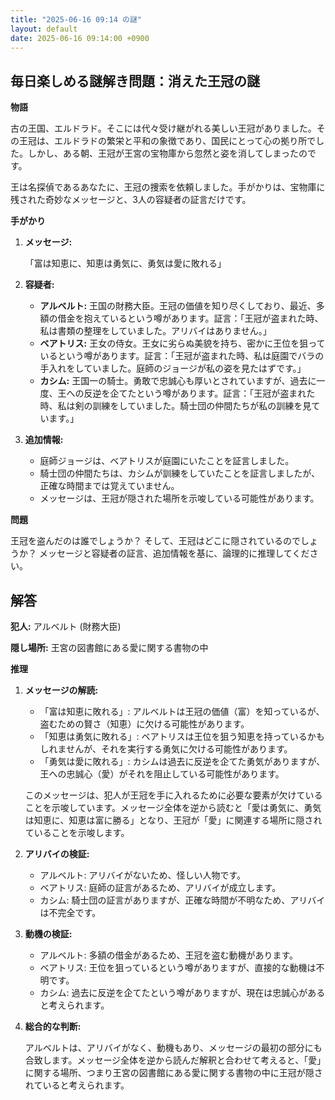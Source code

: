 ```yaml
---
title: "2025-06-16 09:14 の謎"
layout: default
date: 2025-06-16 09:14:00 +0900
---
```

## 毎日楽しめる謎解き問題：消えた王冠の謎

**物語**

古の王国、エルドラド。そこには代々受け継がれる美しい王冠がありました。その王冠は、エルドラドの繁栄と平和の象徴であり、国民にとって心の拠り所でした。しかし、ある朝、王冠が王宮の宝物庫から忽然と姿を消してしまったのです。

王は名探偵であるあなたに、王冠の捜索を依頼しました。手がかりは、宝物庫に残された奇妙なメッセージと、3人の容疑者の証言だけです。

**手がかり**

1.  **メッセージ:**

    「富は知恵に、知恵は勇気に、勇気は愛に敗れる」

2.  **容疑者:**

    *   **アルベルト:** 王国の財務大臣。王冠の価値を知り尽くしており、最近、多額の借金を抱えているという噂があります。証言：「王冠が盗まれた時、私は書類の整理をしていました。アリバイはありません。」
    *   **ベアトリス:** 王女の侍女。王女に劣らぬ美貌を持ち、密かに王位を狙っているという噂があります。証言：「王冠が盗まれた時、私は庭園でバラの手入れをしていました。庭師のジョージが私の姿を見たはずです。」
    *   **カシム:** 王国一の騎士。勇敢で忠誠心も厚いとされていますが、過去に一度、王への反逆を企てたという噂があります。証言：「王冠が盗まれた時、私は剣の訓練をしていました。騎士団の仲間たちが私の訓練を見ています。」

3.  **追加情報:**

    *   庭師ジョージは、ベアトリスが庭園にいたことを証言しました。
    *   騎士団の仲間たちは、カシムが訓練をしていたことを証言しましたが、正確な時間までは覚えていません。
    *   メッセージは、王冠が隠された場所を示唆している可能性があります。

**問題**

王冠を盗んだのは誰でしょうか？ そして、王冠はどこに隠されているのでしょうか？ メッセージと容疑者の証言、追加情報を基に、論理的に推理してください。

## 解答

**犯人:** アルベルト (財務大臣)

**隠し場所:** 王宮の図書館にある愛に関する書物の中

**推理**

1.  **メッセージの解読:**

    *   「富は知恵に敗れる」: アルベルトは王冠の価値（富）を知っているが、盗むための賢さ（知恵）に欠ける可能性があります。
    *   「知恵は勇気に敗れる」: ベアトリスは王位を狙う知恵を持っているかもしれませんが、それを実行する勇気に欠ける可能性があります。
    *   「勇気は愛に敗れる」: カシムは過去に反逆を企てた勇気がありますが、王への忠誠心（愛）がそれを阻止している可能性があります。

    このメッセージは、犯人が王冠を手に入れるために必要な要素が欠けていることを示唆しています。メッセージ全体を逆から読むと「愛は勇気に、勇気は知恵に、知恵は富に勝る」となり、王冠が「愛」に関連する場所に隠されていることを示唆します。

2.  **アリバイの検証:**

    *   アルベルト: アリバイがないため、怪しい人物です。
    *   ベアトリス: 庭師の証言があるため、アリバイが成立します。
    *   カシム: 騎士団の証言がありますが、正確な時間が不明なため、アリバイは不完全です。

3.  **動機の検証:**

    *   アルベルト: 多額の借金があるため、王冠を盗む動機があります。
    *   ベアトリス: 王位を狙っているという噂がありますが、直接的な動機は不明です。
    *   カシム: 過去に反逆を企てたという噂がありますが、現在は忠誠心があると考えられます。

4.  **総合的な判断:**

    アルベルトは、アリバイがなく、動機もあり、メッセージの最初の部分にも合致します。メッセージ全体を逆から読んだ解釈と合わせて考えると、「愛」に関する場所、つまり王宮の図書館にある愛に関する書物の中に王冠が隠されていると考えられます。
